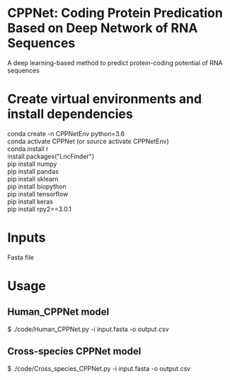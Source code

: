 # CPPNet: Coding Protein Predication Based on Deep Network of RNA Sequences  
A deep learning-based method to predict protein-coding potential of RNA sequences
# Create virtual environments and install dependencies
conda create -n CPPNetEnv python=3.6  
conda activate CPPNet (or source activate CPPNetEnv)  
conda install r  
install.packages("LncFinder")  
pip install numpy  
pip install pandas  
pip install sklearn  
pip install biopython  
pip install tensorflow  
pip install keras  
pip install rpy2==3.0.1  
# Inputs
Fasta file
# Usage
## Human_CPPNet model
$ ./code/Human_CPPNet.py -i input.fasta -o output.csv
## Cross-species CPPNet model
$ ./code/Cross_species_CPPNet.py -i input.fasta -o output.csv

